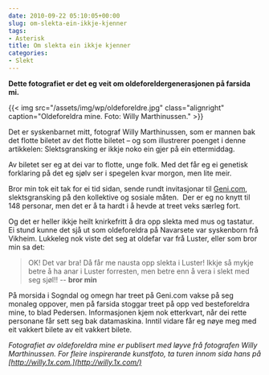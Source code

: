 ```yaml
---
date: 2010-09-22 05:10:05+00:00
slug: om-slekta-ein-ikkje-kjenner
tags: 
- Asterisk
title: Om slekta ein ikkje kjenner
categories:
- Slekt
---
```


**Dette fotografiet er det eg veit om oldeforeldergenerasjonen på farsida mi.**

{{< img src="/assets/img/wp/oldeforeldre.jpg" class="alignright" caption="Oldeforeldra mine. Foto: Willy Marthinussen." >}}

<!--more-->

Det er syskenbarnet mitt, fotograf Willy Marthinussen, som er mannen bak det flotte biletet av det flotte biletet – og som illustrerer poenget i denne artikkelen: Slektsgransking er ikkje noko ein gjer på ein ettermiddag.

Av biletet ser eg at dei var to flotte, unge folk. Med det får eg ei genetisk forklaring på det eg sjølv ser i spegelen kvar morgon, men lite meir.

Bror min tok eit tak for ei tid sidan, sende rundt invitasjonar til [Geni.com](http://www.geni.com/), slektsgransking på den kollektive og sosiale måten.  Der er eg no knytt til 148 personar, men det er å ta hardt i å hevde at treet veks særleg fort.

Og det er heller ikkje heilt knirkefritt å dra opp slekta med mus og tastatur. Ei stund kunne det sjå ut som oldeforeldra på Navarsete var syskenborn frå Vikheim. Lukkeleg nok viste det seg at oldefar var frå Luster, eller som bror min sa det:


>OK! Det var bra! Då får me nausta opp slekta i Luster! Ikkje så mykje betre å ha anar i Luster forresten, men betre enn å vera i slekt med seg sjøl!! -- **bror min**


På morsida i Sogndal og omegn har treet på Geni.com vakse på seg monaleg oppover, men på farsida stoggar treet på opp ved besteforeldra mine, to blad Pedersen. Informasjonen kjem nok etterkvart, når dei rette personane får sett seg bak datamaskina. Inntil vidare får eg nøye meg med eit vakkert bilete av eit vakkert bilete.

_Fotografiet av oldeforeldra mine er publisert med løyve frå fotografen Willy Marthinussen. For fleire inspirerande kunstfoto, ta turen innom sida hans på [http://willy.1x.com.](http://willy.1x.com/)_
